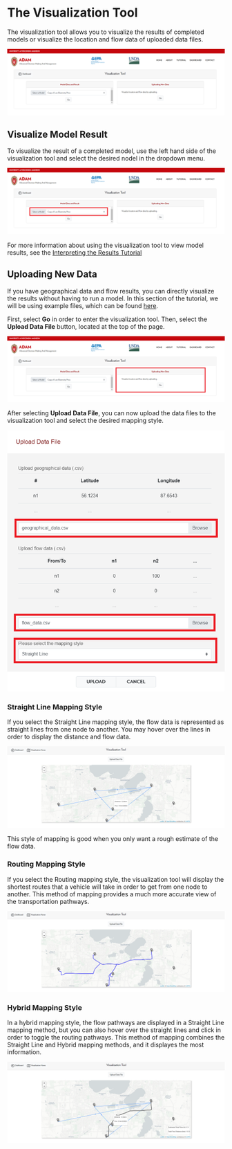 <h1>The Visualization Tool</h1>

<p>
    The visualization tool allows you to visualize the results of completed models or visualize the location and flow data of uploaded data files. 
</p>

<img src="Pictures\Dashboard_tutorials\visualization_tool\vis_home.png">

<h2>Visualize Model Result</h2>

<p>
    To visualize the result of a completed model, use the left hand side of the visualization tool and select the desired nodel in the dropdown menu. 
</p>

<img src="Pictures\Dashboard_tutorials\visualization_tool\vis_model.png">

<p>
    For more information about using the visualization tool to view model results, see the 
<a href="/ADAM_Documentation/dashboard_results.html#vis_model_results">Interpreting the Results Tutorial</a>
</p>

<h2>Uploading New Data</h2> 

<p>
    If you have geographical data and flow results, you can directly visualize the results without having to run a model. In this section of the tutorial, we will be using example files, which can be found 
<a href="">here</a>.
</p>

<p>
    First, select <b>Go</b> in order to enter the visualization tool. Then, select the <b>Upload Data File</b> button, located at the top of the page. 
</p>

<img src="Pictures\Dashboard_tutorials\visualization_tool\vis_upload.png">

<p>
    After selecting <b>Upload Data File</b>, you can now upload the data files to the visualization tool and select the desired mapping style. 
</p>

<img src="Pictures\Dashboard_tutorials\visualization_tool\upload_data_files.png">

<h3>Straight Line Mapping Style</h3>

<p>
    If you select the Straight Line mapping style, the flow data is represented as straight lines from one node to another. You may hover over the lines in order to display the distance and flow data. 
</p>

<img src="Pictures\Dashboard_tutorials\visualization_tool\straight.png">

<p>
    This style of mapping is good when you only want a rough estimate of the flow data. 
</p>

<h3>Routing Mapping Style</h3>

<p>
    If you select the Routing mapping style, the visualization tool will display the shortest routes that a vehicle will take in order to get from one node to another. This method of mapping provides a much more accurate view of the transportation pathways.
</p>

<img src="Pictures\Dashboard_tutorials\visualization_tool\routing.png">

<h3>Hybrid Mapping Style</h3>

<p>
    In a hybrid mapping style, the flow pathways are displayed in a Straight Line mapping method, but you can also hover over the straight lines and click in order to toggle the routing pathways. This method of mapping combines the Straight Line and Hybrid mapping methods, and it displayes the most information. 
</p>

<img src="Pictures\Dashboard_tutorials\visualization_tool\hybrid.png">
